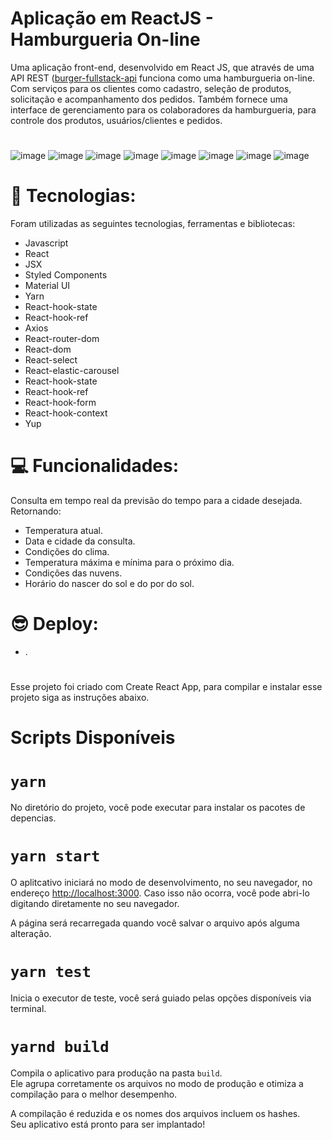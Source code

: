 # Aplicação em ReactJS - Hamburgueria On-line

Uma aplicação front-end, desenvolvido em React JS, que através de uma API REST ([burger-fullstack-api](https://github.com/marcioramires/burger-fullstack-api) funciona como uma hamburgueria on-line. Com serviços para os clientes como cadastro, seleção de produtos, solicitação e acompanhamento dos pedidos. Também fornece uma interface de gerenciamento para os colaboradores da hamburgueria, para controle dos produtos, usuários/clientes e pedidos.
#
![image](https://user-images.githubusercontent.com/113479357/212388125-7c2c81fd-8563-4ce4-a272-37ffe2a71e7b.png)
![image](https://user-images.githubusercontent.com/113479357/212388225-485e92f7-d970-4575-8382-5469db83c088.png)
![image](https://user-images.githubusercontent.com/113479357/212388463-9655606e-b2a8-4d51-b1a2-376221f506c5.png)
![image](https://user-images.githubusercontent.com/113479357/212388568-7161a249-a10f-44cb-92c6-e8459d612399.png)
![image](https://user-images.githubusercontent.com/113479357/212388633-47af235e-e2bb-4589-93c2-28db90fa9d01.png)
![image](https://user-images.githubusercontent.com/113479357/212388772-2557bac9-346a-4a05-83dc-58a6aeae9fcc.png)
![image](https://user-images.githubusercontent.com/113479357/212388863-669ec4ef-b4f0-45b4-8122-2392910641de.png)
![image](https://user-images.githubusercontent.com/113479357/212388904-9044c464-6296-47ca-8c9d-426794400a52.png)

# 🚀 Tecnologias:
 
Foram utilizadas as seguintes tecnologias, ferramentas e bibliotecas:

- Javascript
- React
- JSX
- Styled Components
- Material UI
- Yarn
- React-hook-state
- React-hook-ref
- Axios
- React-router-dom
- React-dom
- React-select
- React-elastic-carousel
- React-hook-state
- React-hook-ref
- React-hook-form
- React-hook-context
- Yup
#
# 💻 Funcionalidades:

Consulta em tempo real da previsão do tempo para a cidade desejada. Retornando:

- Temperatura atual.
- Data e cidade da consulta.
- Condições do clima.
- Temperatura máxima e mínima para o próximo dia.
- Condições das nuvens.
- Horário do nascer do sol e do por do sol.
#
# 😎 Deploy:
- .
#
Esse projeto foi criado com  Create React App, para compilar e instalar esse projeto siga as instruções abaixo.

# Scripts Disponíveis

# `yarn`

No diretório do projeto, você pode executar para instalar os pacotes de depencias.

# `yarn start`

O aplitcativo iniciará no modo de desenvolvimento, no seu navegador, no endereço [http://localhost:3000](http://localhost:3000).
Caso isso não ocorra, você pode abri-lo digitando diretamente no seu navegador.

A página será recarregada quando você salvar o arquivo após alguma alteração.

# `yarn test`

Inicia o executor de teste, você será guiado pelas opções disponíveis via terminal.

# `yarnd build`

Compila o aplicativo para produção na pasta `build`.\
Ele agrupa corretamente os arquivos no modo de produção e otimiza a compilação para o melhor desempenho.

A compilação é reduzida e os nomes dos arquivos incluem os hashes.\
Seu aplicativo está pronto para ser implantado!
